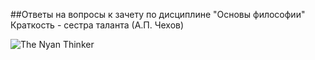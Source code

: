 ##Ответы на вопросы к зачету по дисциплине "Основы философии"
Краткость - сестра таланта (А.П. Чехов)

![The Nyan Thinker](http://fc06.deviantart.net/fs71/i/2011/084/5/f/the_thinker_by_shawnical-d3cguw6.jpg)
